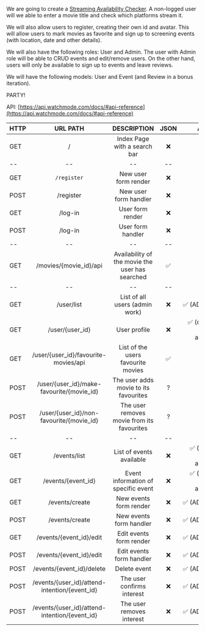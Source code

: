 We are going to create a [Streaming Availability Checker](https://rapidapi.com/guides/ten-api-projects#4-streaming-availability-checker). A non-logged user will we able to enter a movie title and check which platforms stream it.

We will also allow users to register, creating their own id and avatar. This will allow users to mark movies as favorite and sign up to screening events (with location, date and other details). 

We will also have the following roles: User and Admin. The user with Admin role will be able to CRUD events and edit/remove users. On the other hand, users will only be available to sign up to events and leave reviews. 

We will have the following models: User and Event (and Review in a bonus iteration). 

PARTY! 

API: [https://api.watchmode.com/docs/#api-reference](https://api.watchmode.com/docs/#api-reference)


| HTTP |                   URL PATH                    |                   DESCRIPTION                   | JSON  |                AUTH |
| :--- | :-------------------------------------------: | :---------------------------------------------: | :---: | ------------------: |
| GET  |                       /                       |          Index Page with a search bar           |   ❌   |                   ❌ |
| --   |                      --                       |                       --                        |  --   |                  -- |
| GET  |                  `/register`                  |              New user form render               |   ❌   |                   ❌ |
| POST |                   /register                   |              New user form handler              |   ❌   |                   ❌ |
| GET  |                    /log-in                    |                User form render                 |   ❌   |                   ❌ |
| POST |                    /log-in                    |                User form handler                |   ❌   |                   ❌ |
| --   |                      --                       |                       --                        |  --   |                  -- |
| GET  |            /movies/{movie_id}/api             | Availability of the movie the user has searched |   ✅   |                   ❌ |
| --   |                      --                       |                       --                        |  --   |                  -- |
| GET  |                  /user/list                   |         List of all users (admin work)          |   ❌   |           ✅ (ADMIN) |
| GET  |                /user/{user_id}                |                  User profile                   |   ❌   | ✅ (owner and admin) |
| GET  |     /user/{user_id}/favourite-movies/api      |       List of the users favourite movies        |   ✅   |                   ✅ |
| POST |   /user/{user_id}/make-favourite/{movie_id}   |      The user adds movie to its favourites      |   ?   |                   ✅ |
| POST |   /user/{user_id}/non-favourite/{movie_id}    |   The user removes movie from its favourites    |   ?   |                   ✅ |
| --   |                      --                       |                       --                        |  --   |                  -- |
| GET  |                 /events/list                  |            List of events available             |   ❌   | ✅ (users and admin) |
| GET  |              /events/{event_id}               |       Event information of specific event       |   ❌   | ✅ (users and admin) |
| GET  |                /events/create                 |             New events form render              |   ❌   |           ✅ (ADMIN) |
| POST |                /events/create                 |             New events form handler             |   ❌   |           ✅ (ADMIN) |
| GET  |            /events/{event_id}/edit            |             Edit events form render             |   ❌   |           ✅ (ADMIN) |
| POST |            /events/{event_id}/edit            |            Edit events form handler             |   ❌   |           ✅ (ADMIN) |
| POST |           /events/{event_id}/delete           |                  Delete event                   |   ❌   |           ✅ (ADMIN) |
| POST | /events/{user_id}/attend-intention/{event_id} |           The user confirms interest            |   ❌   |           ✅ (ADMIN) |
| POST | /events/{user_id}/attend-intention/{event_id} |            The user removes interest            |   ❌   |           ✅ (ADMIN) |